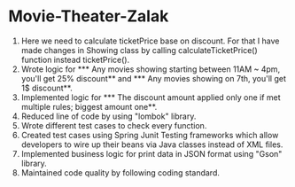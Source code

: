 # Movie-Theater-Zalak
1. Here we need to calculate ticketPrice base on discount. For that I have made changes in Showing class by calling calculateTicketPrice() function instead ticketPrice().
2. Wrote logic for *** Any movies showing starting between 11AM ~ 4pm, you'll get 25% discount** and *** Any movies showing on 7th, you'll get 1$ discount**.
3. Implemented logic for  *** The discount amount applied only one if met multiple rules; biggest amount one**.
4. Reduced line of code by using "lombok"  library.
5. Wrote different test cases to check every function.
6. Created test cases using Spring Junit Testing frameworks which allow developers to wire up their beans via Java classes instead of XML files.
7. Implemented business logic for print data in JSON format using "Gson" library.
8. Maintained code quality by following coding standard.
